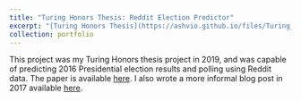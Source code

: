 ```yaml
---
title: "Turing Honors Thesis: Reddit Election Predictor"
excerpt: "[Turing Honors Thesis](https://ashvio.github.io/files/Turing_Honors_Thesis.pdf) research project capable of predicting 2016 Presidential election results and polling using Reddit data <br/><img src='/images/1_GRRVzeHOkqIXznIB51Xx5A.png>"
collection: portfolio
---
```


This project was my Turing Honors thesis project in 2019, and was capable of predicting 2016 Presidential election results and polling using Reddit data.  The paper is available [here](https://ashvio.github.io/files/Turing_Honors_Thesis.pdf). I also wrote a more informal blog post in 2017 available [here](https://medium.com/melting-glass/new-analysis-uses-reddit-data-to-accurately-predict-popular-vote-margin-in-the-2016-election-14-3a9cb2f4cb5c).